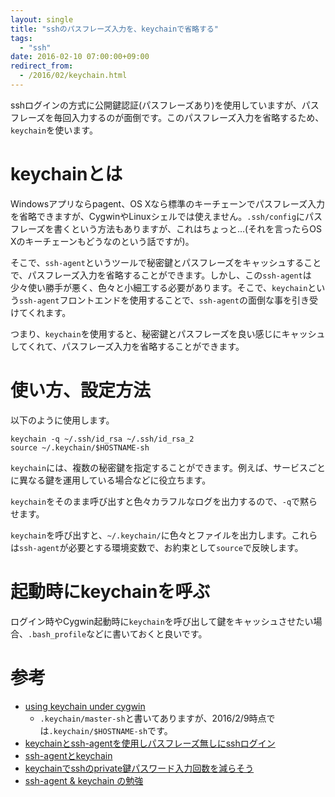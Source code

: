 ```yaml
---
layout: single
title: "sshのパスフレーズ入力を、keychainで省略する"
tags:
  - "ssh"
date: 2016-02-10 07:00:00+09:00
redirect_from:
  - /2016/02/keychain.html
---
```


sshログインの方式に公開鍵認証(パスフレーズあり)を使用していますが、パスフレーズを毎回入力するのが面倒です。このパスフレーズ入力を省略するため、`keychain`を使います。

<!-- more -->

# keychainとは

Windowsアプリならpagent、OS Xなら標準のキーチェーンでパスフレーズ入力を省略できますが、CygwinやLinuxシェルでは使えません。`.ssh/config`にパスフレーズを書くという方法もありますが、これはちょっと…(それを言ったらOS Xのキーチェーンもどうなのという話ですが)。

そこで、`ssh-agent`というツールで秘密鍵とパスフレーズをキャッシュすることで、パスフレーズ入力を省略することができます。しかし、この`ssh-agent`は少々使い勝手が悪く、色々と小細工する必要があります。そこで、`keychain`という`ssh-agent`フロントエンドを使用することで、`ssh-agent`の面倒な事を引き受けてくれます。

つまり、`keychain`を使用すると、秘密鍵とパスフレーズを良い感じにキャッシュしてくれて、パスフレーズ入力を省略することができます。

# 使い方、設定方法

以下のように使用します。

```
keychain -q ~/.ssh/id_rsa ~/.ssh/id_rsa_2
source ~/.keychain/$HOSTNAME-sh
```

`keychain`には、複数の秘密鍵を指定することができます。例えば、サービスごとに異なる鍵を運用している場合などに役立ちます。

`keychain`をそのまま呼び出すと色々カラフルなログを出力するので、`-q`で黙らせます。

`keychain`を呼び出すと、`~/.keychain/`に色々とファイルを出力します。これらは`ssh-agent`が必要とする環境変数で、お約束として`source`で反映します。

# 起動時にkeychainを呼ぶ

ログイン時やCygwin起動時に`keychain`を呼び出して鍵をキャッシュさせたい場合、`.bash_profile`などに書いておくと良いです。

# 参考

* [using keychain under cygwin](https://thomaswabner.wordpress.com/2009/11/06/using-keychain-under-cygwin/)
    * `.keychain/master-sh`と書いてありますが、2016/2/9時点では`.keychain/$HOSTNAME-sh`です。
* [keychainとssh-agentを使用しパスフレーズ無しにsshログイン](http://qiita.com/yyamamot/items/1bc1dd93692bf9379f3e)
* [ssh-agentとkeychain](http://iamapen.hatenablog.com/entry/2014/02/14/055644)
* [keychainでsshのprivate鍵パスワード入力回数を減らそう](http://qiita.com/tukiyo3/items/045f86c4242ec53953e2)
* [ssh-agent & keychain の勉強](http://www.hasta-pronto.org/2006/12/10/sshagent-keycha/)
